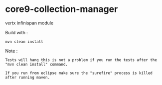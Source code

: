 core9-collection-manager
========================

vertx infinispan module

Build with : 

	mvn clean install
	
Note : 

	Tests will hang this is not a problem if you run the tests after the "mvn clean install" command.

	If you run from eclipse make sure the "surefire" process is killed after running maven.




